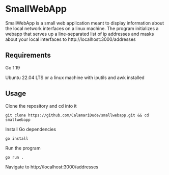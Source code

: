 # SmallWebApp



SmallWebApp is a small web application meant to display information about the local network interfaces on a linux machine. The program initializes a webapp that serves up a line-separated list of ip addresses and masks about your local interfaces to http://localhost:3000/addresses

## Requirements

Go 1.19

Ubuntu 22.04 LTS or a linux machine with iputils and awk installed

## Usage

Clone the repository and cd into it

`git clone https://github.com/CalamariDude/smallwebapp.git && cd smallwebapp `

Install Go dependencies

`go install`

Run the program

`go run .`

Navigate to http://localhost:3000/addresses
